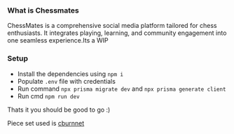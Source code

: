 ### What is Chessmates
ChessMates is a comprehensive social media platform tailored for chess enthusiasts. It integrates playing, learning, and community engagement into one seamless experience.Its a WIP

### Setup

- Install the dependencies using `npm i`
- Populate `.env` file with credentials
- Run command `npx prisma migrate dev` and `npx prisma generate client`
- Run cmd `npm run dev`

Thats it you should be good to go :)

Piece set used is [cburnnet](https://github.com/lichess-org/lila/tree/master/public/piece/cburnett)

